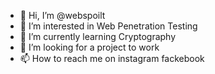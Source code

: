 - 👋 Hi, I’m @webspoilt
- 👀 I’m interested in Web Penetration Testing
- 🌱 I’m currently learning Cryptography
- 💞️ I’m looking for a project to work
- 📫 How to reach me on instagram fackebook 

<!---
webspoilt/webspoilt is a ✨ special ✨ repository because its `README.md` (this file) appears on your GitHub profile.
You can click the Preview link to take a look at your changes.
--->

